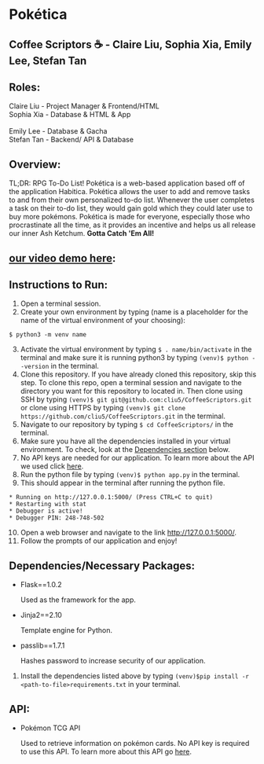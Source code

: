 # Pokética
## Coffee Scriptors :coffee: - Claire Liu, Sophia Xia, Emily Lee, Stefan Tan 
## Roles:
Claire Liu - Project Manager & Frontend/HTML
<br>
Sophia Xia - Database & HTML & App  
<br>
Emily Lee - Database & Gacha
<br>
Stefan Tan - Backend/ API & Database

## Overview:
TL;DR: RPG To-Do List!
Pokética is a web-based application based off of the application Habitica. Pokética allows the user to add and remove tasks to and from their own personalized to-do list. Whenever the user completes a task on their to-do list, they would gain gold which they could later use to buy more pokémons. Pokética is made for everyone, especially those who procrastinate all the time, as it provides an incentive and helps us all release our inner Ash Ketchum. **Gotta Catch 'Em All!**

## [our video demo here](www.youtube.com):

## Instructions to Run: 
1. Open a terminal session.
2. Create your own environment by typing (name is a placeholder for the name of the virtual environment of your choosing):
```
$ python3 -m venv name
```
3. Activate the virtual environment by typing ```$ . name/bin/activate``` in the terminal and make sure it is running python3 by typing ```(venv)$ python --version``` in the terminal.
4. Clone this repository. If you have already cloned this repository, skip this step. To clone this repo, open a terminal session and navigate to the directory you want for this repository to located in. Then clone using SSH by typing ```(venv)$ git git@github.com:cliu5/CoffeeScriptors.git``` or clone using HTTPS by typing ```(venv)$ git clone https://github.com/cliu5/CoffeeScriptors.git``` in the terminal.
5. Navigate to our repository by typing ```$ cd CoffeeScriptors/``` in the terminal.
6. Make sure you have all the dependencies installed in your virtual environment. To check, look at the [Dependencies section](https://github.com/cliu5/CoffeeScriptors#dependencies) below.
7. No API keys are needed for our application. To learn more about the API we used click [here](https://github.com/cliu5/CoffeeScriptors#api).
8. Run the python file by typing ```(venv)$ python app.py``` in the terminal.
9. This should appear in the terminal after running the python file.   
```
* Running on http://127.0.0.1:5000/ (Press CTRL+C to quit)
* Restarting with stat
* Debugger is active!
* Debugger PIN: 248-748-502
```

10. Open a web browser and navigate to the link http://127.0.0.1:5000/.
11. Follow the prompts of our application and enjoy!

## Dependencies/Necessary Packages:
* Flask==1.0.2

   Used as the framework for the app.
* Jinja2==2.10

   Template engine for Python.
* passlib==1.7.1

   Hashes password to increase security of our application.
1. Install the dependencies listed above by typing ```(venv)$pip install -r <path-to-file>requirements.txt``` in your terminal.

## API:
* Pokémon TCG API

  Used to retrieve information on pokémon cards. No API key is required to use this API. To learn more about this API go [here](https://pokemontcg.io/).
